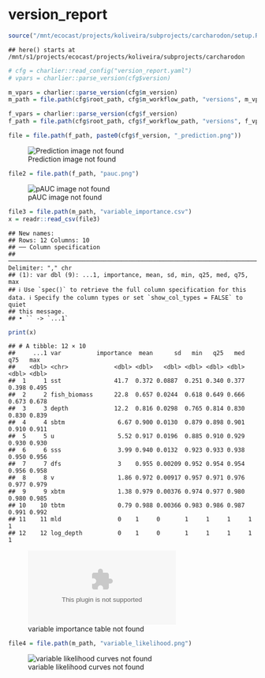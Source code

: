 version_report
================

``` r
source("/mnt/ecocast/projects/koliveira/subprojects/carcharodon/setup.R")
```

    ## here() starts at /mnt/s1/projects/ecocast/projects/koliveira/subprojects/carcharodon

``` r
# cfg = charlier::read_config("version_report.yaml")
# vpars = charlier::parse_version(cfg$version)

m_vpars = charlier::parse_version(cfg$m_version)
m_path = file.path(cfg$root_path, cfg$m_workflow_path, "versions", m_vpars[["major"]], m_vpars[["minor"]], cfg$m_version)

f_vpars = charlier::parse_version(cfg$f_version)
f_path = file.path(cfg$root_path, cfg$f_workflow_path, "versions", f_vpars[["major"]], f_vpars[["minor"]], cfg$f_version)
```

``` r
file = file.path(f_path, paste0(cfg$f_version, "_prediction.png"))
```

<figure>
<img
src="/mnt/s1/projects/ecocast/projects/koliveira/subprojects/carcharodon//workflows/forecast_workflow/versions/v01/100/v01.100.03/v01.100.03_prediction.png"
alt="Prediction image not found" />
<figcaption aria-hidden="true">Prediction image not found</figcaption>
</figure>

``` r
file2 = file.path(f_path, "pauc.png")
```

<figure>
<img
src="/mnt/s1/projects/ecocast/projects/koliveira/subprojects/carcharodon//workflows/forecast_workflow/versions/v01/100/v01.100.03/pauc.png"
alt="pAUC image not found" />
<figcaption aria-hidden="true">pAUC image not found</figcaption>
</figure>

``` r
file3 = file.path(m_path, "variable_importance.csv")
x = readr::read_csv(file3)
```

    ## New names:
    ## Rows: 12 Columns: 10
    ## ── Column specification
    ## ──────────────────────────────────────────────────────────────────────────────────────────────────────────────────────── Delimiter: "," chr
    ## (1): var dbl (9): ...1, importance, mean, sd, min, q25, med, q75, max
    ## ℹ Use `spec()` to retrieve the full column specification for this data. ℹ Specify the column types or set `show_col_types = FALSE` to quiet
    ## this message.
    ## • `` -> `...1`

``` r
print(x)
```

    ## # A tibble: 12 × 10
    ##     ...1 var          importance  mean      sd   min   q25   med   q75   max
    ##    <dbl> <chr>             <dbl> <dbl>   <dbl> <dbl> <dbl> <dbl> <dbl> <dbl>
    ##  1     1 sst               41.7  0.372 0.0887  0.251 0.340 0.377 0.398 0.495
    ##  2     2 fish_biomass      22.8  0.657 0.0244  0.618 0.649 0.666 0.673 0.678
    ##  3     3 depth             12.2  0.816 0.0298  0.765 0.814 0.830 0.830 0.839
    ##  4     4 sbtm               6.67 0.900 0.0130  0.879 0.898 0.901 0.910 0.911
    ##  5     5 u                  5.52 0.917 0.0196  0.885 0.910 0.929 0.930 0.930
    ##  6     6 sss                3.99 0.940 0.0132  0.923 0.933 0.938 0.950 0.956
    ##  7     7 dfs                3    0.955 0.00209 0.952 0.954 0.954 0.956 0.958
    ##  8     8 v                  1.86 0.972 0.00917 0.957 0.971 0.976 0.977 0.979
    ##  9     9 xbtm               1.38 0.979 0.00376 0.974 0.977 0.980 0.980 0.985
    ## 10    10 tbtm               0.79 0.988 0.00366 0.983 0.986 0.987 0.991 0.992
    ## 11    11 mld                0    1     0       1     1     1     1     1    
    ## 12    12 log_depth          0    1     0       1     1     1     1     1

<figure>
<embed
src="/mnt/s1/projects/ecocast/projects/koliveira/subprojects/carcharodon//workflows/modeling_workflow/versions/v01/100/v01.100.03/variable_importance.csv" />
<figcaption aria-hidden="true">variable importance table not
found</figcaption>
</figure>

``` r
file4 = file.path(m_path, "variable_likelihood.png")
```

<figure>
<img
src="/mnt/s1/projects/ecocast/projects/koliveira/subprojects/carcharodon//workflows/modeling_workflow/versions/v01/100/v01.100.03/variable_likelihood.png"
alt="variable likelihood curves not found" />
<figcaption aria-hidden="true">variable likelihood curves not
found</figcaption>
</figure>
